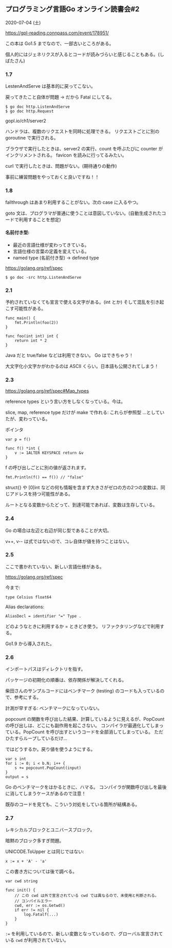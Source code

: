 ## プログラミング言語Go オンライン読書会#2
2020-07-04 (土)

https://gpl-reading.connpass.com/event/178951/

この本は Go1.5 までなので、一部古いところがある。

個人的にはジェネリクスが入るとコードが読みづらいと感じることもある。(しばたさん)

### 1.7
LestenAndServe は基本的に戻ってこない。

戻ってきたこと自体が問題 -> だから Fatal にしてる。

```
$ go doc http.ListenAndServe
$ go doc http.Request
```

gopl.io/ch1/server2

ハンドラは、複数のリクエストを同時に処理できる。
リクエストごとに別の goroutine で実行される。

ブラウザで実行したときは、server2 の実行、count を呼ぶたびに counter がインクリメントされる。
favicon を読みに行ってるみたい。

curl で実行したときは、問題がない。(期待通りの動作)

事前に練習問題をやっておくと良いですね！！

### 1.8
fallthrough はあまり利用することがない。次の case に入るやつ。

goto 文は、プログラマが普通に使うことは意図していない。(自動生成されたコードで利用することを想定)

#### 名前付き型:
- 最近の言語仕様が変わってきている。
- 言語仕様の言葉の定義を変えている。
- named type (名前付き型) -> defined type

https://golang.org/ref/spec

```
$ go doc -src http.ListenAndServe
```

### 2.1
予約されていなくても宣言で使える文字がある。(int とか)
そして混乱を引き起こす可能性がある。

```
func main() {
    fmt.Println(foo(2))
}

func foo(int int) int {
    return int * 2 
}
```

Java だと true/false などは利用できない。
Go はできちゃう！

大文字化小文字かがわかるのは ASCII くらい。日本語も公開されてしまう！

### 2.3
https://golang.org/ref/spec#Map_types

reference types という言い方をしなくなっている。今は。

slice, map, reference type だけが make で作れる: これらが参照型
...としていたが、変わっている。

ポインタ
```
var p = f()

func f() *int {
    v := 1ALTER KEYSPACE return &v
}
```

f の呼び出しごとに別の値が返されます。

```
fmt.Println(f() == f()) // "false"
```

struct{} や [0]int などの何も情報を含まず大きさがゼロの方の2つの変数は、同じアドレスを持つ可能性がある。

ルートとなる変数からたどって、到達可能であれば、変数は生存している。

### 2.4
Go の場合は左辺と右辺が同じ型であることが大切。

v++, v-- は式ではないので、コレ自体が値を持つことはない。

### 2.5
ここで書かれていない、新しい言語仕様がある。

https://golang.org/ref/spec

今まで:
```
type Celsius float64
```

Alias declarations:
```
AliasDecl = identifier "=" Type .
```

どのようなときに利用するか = ときどき使う。
リファクタリングなどで利用する。

Go1.9 から導入された。

### 2.6
インポートパスはディレクトリを指す。

パッケージの初期化の順番は、依存関係が解決してくれる。

柴田さんのサンプルコードにはベンチマーク (testing) のコードも入っているので、参考にする。

計測が早すぎる: ベンチマークになっていない。

popcount の関数を呼び出した結果、計算しているように見えるが、PopCount の呼び出しは、どこにも副作用を起こさない。
コンパイラが最適化してしまっている。PopCount を呼び出すというコードを全部消してしまっている。
ただひたすらループしているだけ...

ではどうするか。戻り値を使うようにする。

```
var s int
for i := 0; i < b.N; i++ {
    s += popcount.PopCount(input)
}
output = s
```

Go のベンチマークをはかるときに、ハマる。
コンパイラが関数呼び出しを最後に消してしまうケースがあるので注意！

既存のコードを見ても、こういう対処をしている箇所が結構ある。

### 2.7
レキシカルブロックとユニバースブロック。

暗黙のブロック多すぎ問題。

UNICODE.ToUpper とは同じではない:
```
x := x + 'A' - 'a'
```

この書き方については後で調べる。

```
var cwd string

func init() {
    // この cwd は外で宣言されている cwd では異なるので、未使用と判断される。
    // コンパイルエラー
    cwd, err := os.Getwd()
    if err != nil {
        log.Fatalf(...)
    }
}
```

`:=` を利用しているので、新しい変数となっているので、グローバル宣言されている `cwd` が利用されていない。
